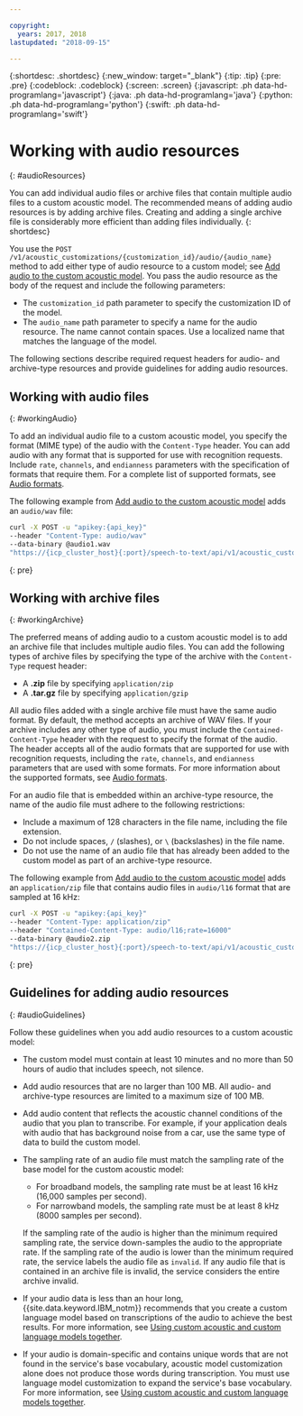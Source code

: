 ```yaml
---

copyright:
  years: 2017, 2018
lastupdated: "2018-09-15"

---
```


{:shortdesc: .shortdesc}
{:new_window: target="_blank"}
{:tip: .tip}
{:pre: .pre}
{:codeblock: .codeblock}
{:screen: .screen}
{:javascript: .ph data-hd-programlang='javascript'}
{:java: .ph data-hd-programlang='java'}
{:python: .ph data-hd-programlang='python'}
{:swift: .ph data-hd-programlang='swift'}

# Working with audio resources
{: #audioResources}

You can add individual audio files or archive files that contain multiple audio files to a custom acoustic model. The recommended means of adding audio resources is by adding archive files. Creating and adding a single archive file is considerably more efficient than adding files individually.
{: shortdesc}

You use the `POST /v1/acoustic_customizations/{customization_id}/audio/{audio_name}` method to add either type of audio resource to a custom model; see [Add audio to the custom acoustic model](/docs/services/speech-to-text-icp/acoustic-create.html#addAudio). You pass the audio resource as the body of the request and include the following parameters:

-   The `customization_id` path parameter to specify the customization ID of the model.
-   The `audio_name` path parameter to specify a name for the audio resource. The name cannot contain spaces. Use a localized name that matches the language of the model.

The following sections describe required request headers for audio- and archive-type resources and provide guidelines for adding audio resources.

## Working with audio files
{: #workingAudio}

To add an individual audio file to a custom acoustic model, you specify the format (MIME type) of the audio with the `Content-Type` header. You can add audio with any format that is supported for use with recognition requests. Include `rate`, `channels`, and `endianness` parameters with the specification of formats that require them. For a complete list of supported formats, see [Audio formats](/docs/services/speech-to-text-icp/audio-formats.html).

The following example from [Add audio to the custom acoustic model](/docs/services/speech-to-text-icp/acoustic-create.html#addAudio) adds an `audio/wav` file:

```bash
curl -X POST -u "apikey:{api_key}"
--header "Content-Type: audio/wav"
--data-binary @audio1.wav
"https://{icp_cluster_host}{:port}/speech-to-text/api/v1/acoustic_customizations/{customization_id}/audio/audio1"
```
{: pre}

## Working with archive files
{: #workingArchive}

The preferred means of adding audio to a custom acoustic model is to add an archive file that includes multiple audio files. You can add the following types of archive files by specifying the type of the archive with the `Content-Type` request header:

-   A **.zip** file by specifying `application/zip`
-   A **.tar.gz** file by specifying `application/gzip`

All audio files added with a single archive file must have the same audio format. By default, the method accepts an archive of WAV files. If your archive includes any other type of audio, you must include the `Contained-Content-Type` header with the request to specify the format of the audio. The header accepts all of the audio formats that are supported for use with recognition requests, including the `rate`, `channels`, and `endianness` parameters that are used with some formats. For more information about the supported formats, see [Audio formats](/docs/services/speech-to-text-icp/audio-formats.html).

For an audio file that is embedded within an archive-type resource, the name of the audio file must adhere to the following restrictions:

-   Include a maximum of 128 characters in the file name, including the file extension.
-   Do not include spaces, `/` (slashes), or `\` (backslashes) in the file name.
-   Do not use the name of an audio file that has already been added to the custom model as part of an archive-type resource.

The following example from [Add audio to the custom acoustic model](/docs/services/speech-to-text-icp/acoustic-create.html#addAudio) adds an `application/zip` file that contains audio files in `audio/l16` format that are sampled at 16 kHz:

```bash
curl -X POST -u "apikey:{api_key}"
--header "Content-Type: application/zip"
--header "Contained-Content-Type: audio/l16;rate=16000"
--data-binary @audio2.zip
"https://{icp_cluster_host}{:port}/speech-to-text/api/v1/acoustic_customizations/{customization_id}/audio/audio2"
```
{: pre}

## Guidelines for adding audio resources
{: #audioGuidelines}

Follow these guidelines when you add audio resources to a custom acoustic model:

-   The custom model must contain at least 10 minutes and no more than 50 hours of audio that includes speech, not silence.
-   Add audio resources that are no larger than 100 MB. All audio- and archive-type resources are limited to a maximum size of 100 MB.
-   Add audio content that reflects the acoustic channel conditions of the audio that you plan to transcribe. For example, if your application deals with audio that has background noise from a car, use the same type of data to build the custom model.
-   The sampling rate of an audio file must match the sampling rate of the base model for the custom acoustic model:
    -   For broadband models, the sampling rate must be at least 16 kHz (16,000 samples per second).
    -   For narrowband models, the sampling rate must be at least 8 kHz (8000 samples per second).

    If the sampling rate of the audio is higher than the minimum required sampling rate, the service down-samples the audio to the appropriate rate. If the sampling rate of the audio is lower than the minimum required rate, the service labels the audio file as `invalid`. If any audio file that is contained in an archive file is invalid, the service considers the entire archive invalid.
-    If your audio data is less than an hour long, {{site.data.keyword.IBM_notm}} recommends that you create a custom language model based on transcriptions of the audio to achieve the best results. For more information, see [Using custom acoustic and custom language models together](/docs/services/speech-to-text-icp/acoustic-both.html).
-    If your audio is domain-specific and contains unique words that are not found in the service's base vocabulary, acoustic model customization alone does not produce those words during transcription. You must use language model customization to expand the service's base vocabulary. For more information, see [Using custom acoustic and custom language models together](/docs/services/speech-to-text-icp/acoustic-both.html).
